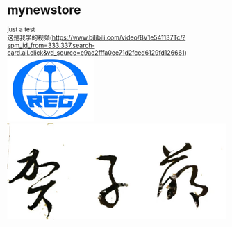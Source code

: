 # mynewstore
just a test<br>
 这是我学的视频(https://www.bilibili.com/video/BV1e541137Tc/?spm_id_from=333.337.search-card.all.click&vd_source=e9ac2fffa0ee71d2fced6129fd126661)<br>
 ![这是我公司logo](https://github.com/youcananyone/mynewstore/blob/3f80d878928f0e63ce4da72f4cd30a2b091cef7a/creglogo.png "我公司logo")<br>
 ![贺子萌签名](https://github.com/youcananyone/mynewstore/blob/3d872d60a6219e202c0d876afcfcd50092de3156/%E8%B4%BA%E5%AD%90%E8%90%8C%E7%AD%BE%E5%90%8D.jpg "贺子萌签名")<br>
